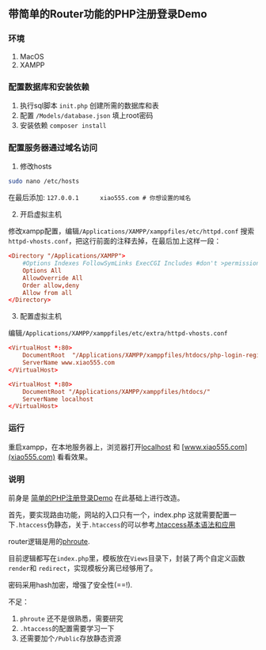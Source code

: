 ## 带简单的Router功能的PHP注册登录Demo

### 环境

  1. MacOS
  2. XAMPP

### 配置数据库和安装依赖

1. 执行sql脚本 `init.php` 创建所需的数据库和表
2. 配置 `/Models/database.json` 填上root密码
3. 安装依赖 `composer install`

### 配置服务器通过域名访问

1. 修改hosts

```bash
sudo nano /etc/hosts
```

在最后添加: `127.0.0.1      xiao555.com # 你想设置的域名`

2. 开启虚拟主机

修改xampp配置，编辑`/Applications/XAMPP/xamppfiles/etc/httpd.conf`
搜索`httpd-vhosts.conf`，把这行前面的注释去掉，在最后加上这样一段：

```conf
<Directory "/Applications/XAMPP">
    #Options Indexes FollowSymLinks ExecCGI Includes #don't >permission see list
    Options All
    AllowOverride All
    Order allow,deny
    Allow from all
</Directory>
```

3. 配置虚拟主机

编辑`/Applications/XAMPP/xamppfiles/etc/extra/httpd-vhosts.conf`

```conf
<VirtualHost *:80>
    DocumentRoot  "/Applications/XAMPP/xamppfiles/htdocs/php-login-register/"
    ServerName www.xiao555.com
</VirtualHost>

<VirtualHost *:80>
    DocumentRoot "/Applications/XAMPP/xamppfiles/htdocs/"
    ServerName localhost
</VirtualHost>
```


### 运行

重启xampp，在本地服务器上，浏览器打开[localhost](localhost) 和 [www.xiao555.com](xiao555.com) 看看效果。

### 说明

前身是 [简单的PHP注册登录Demo](https://github.com/xiao555/PHP-register-login) 在此基础上进行改造。

首先，要实现路由功能，网站的入口只有一个，index.php
这就需要配置一下`.htaccess`伪静态，关于`.htaccess`的可以参考[.htaccess基本语法和应用](http://blog.sina.com.cn/s/blog_6e8b46e701014drc.html)

router逻辑是用的[phroute](https://github.com/mrjgreen/phroute).

目前逻辑都写在`index.php`里，模板放在`Views`目录下，封装了两个自定义函数`render`和 `redirect`，实现模板分离已经够用了。

密码采用hash加密，增强了安全性(==!).

不足：

  1. `phroute` 还不是很熟悉，需要研究
  2. `.htaccess`的配置需要学习一下
  3. 还需要加个`/Public`存放静态资源



